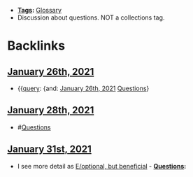 - **[Tags](<Tags.md>):** [Glossary](<Glossary.md>)
- Discussion about questions. NOT a collections tag.

# Backlinks
## [January 26th, 2021](<January 26th, 2021.md>)
- {{[query](<query.md>): {and: [January 26th, 2021](<January 26th, 2021.md>) [Questions](<Questions.md>)}

## [January 28th, 2021](<January 28th, 2021.md>)
- #[Questions](<Questions.md>)

## [January 31st, 2021](<January 31st, 2021.md>)
- I see more detail as [E/optional, but beneficial](<E/optional, but beneficial.md>)
            - **[Questions](<Questions.md>):**

